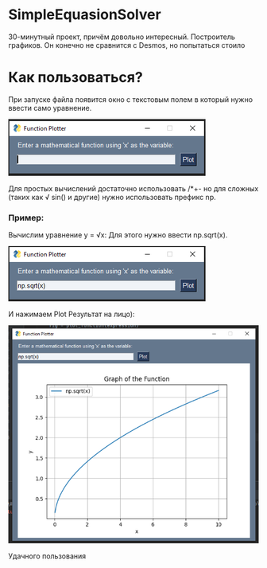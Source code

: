 # SimpleEquasionSolver
30-минутный проект, причём довольно интересный. Построитель графиков. Он конечно не сравнится с Desmos, но попытаться стоило

# Как пользоваться?

При запуске файла появится окно с текстовым полем в который нужно ввести само уравнение. 


![Главный экран](https://github.com/Roma-jpg/SimpleEquasionSolver/blob/main/first.png/?raw=true)

Для простых вычислений достаточно использовать /*+- но для сложных (таких как √ sin() и другие) нужно использовать префикс np.

### Пример:
Вычислим уравнение y = √x:
Для этого нужно ввести np.sqrt(x).

![Вводим уравнение](https://github.com/Roma-jpg/SimpleEquasionSolver/blob/main/second.png/?raw=true)

И нажимаем Plot
Результат на лицо):

![Результат](https://github.com/Roma-jpg/SimpleEquasionSolver/blob/main/third.png/?raw=true)


Удачного пользования

